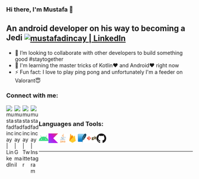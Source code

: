 ### Hi there, I'm Mustafa 👋

## An android developer on his way to becoming a Jedi [<img align="center" alt="mustafadincay | LinkedIn" width="22px" src="https://cdn.jsdelivr.net/npm/simple-icons@v3/icons/android.svg" />][linkedin]

- 👯 I’m looking to collaborate with other developers to build something good #staytogether
- 🥅 I'm learning the master tricks of Kotlin❤️ and Android❤️ right now
- ⚡ Fun fact: I love to play ping pong and unfortunately I'm a feeder on Valorant😇

### Connect with me:
[<img align="left" alt="mustafadincay | LinkedIn" width="22px" src="https://cdn.jsdelivr.net/npm/simple-icons@v3/icons/linkedin.svg" />][linkedin]
[<img align="left" alt="mustafadincay | Gmail" width="22px" src="https://cdn.jsdelivr.net/npm/simple-icons@v3/icons/gmail.svg" />][gmail]
[<img align="left" alt="mustafadincay | Twitter" width="22px" src="https://cdn.jsdelivr.net/npm/simple-icons@v3/icons/twitter.svg" />][twitter]
[<img align="left" alt="mustafadincay | Instagram" width="22px" src="https://cdn.jsdelivr.net/npm/simple-icons@v3/icons/instagram.svg" />][instagram]

<br />

### Languages and Tools:

[<img align="left" alt="Android" width="26px" src="https://raw.githubusercontent.com/github/explore/80688e429a7d4ef2fca1e82350fe8e3517d3494d/topics/android/android.png" />][link-android]
[<img align="left" alt="Kotlin" width="26px" src="https://raw.githubusercontent.com/github/explore/80688e429a7d4ef2fca1e82350fe8e3517d3494d/topics/kotlin/kotlin.png" />][link-kotlin]
[<img align="left" alt="Java" width="26px" src="https://raw.githubusercontent.com/github/explore/78df643247d429f6cc873026c0622819ad797942/topics/java/java.png" />][link-java]
[<img align="left" alt="Firebase" width="26px" src="https://raw.githubusercontent.com/github/explore/78df643247d429f6cc873026c0622819ad797942/topics/firebase/firebase.png" />][link-firebase]
[<img align="left" alt="Sqlite" width="26px" src="https://raw.githubusercontent.com/github/explore/78df643247d429f6cc873026c0622819ad797942/topics/sqlite/sqlite.png" />][link-sqlite]
[<img align="left" alt="Git" width="26px" src="https://raw.githubusercontent.com/github/explore/80688e429a7d4ef2fca1e82350fe8e3517d3494d/topics/git/git.png" />][link-git]
[<img align="left" alt="GitHub" width="26px" src="https://raw.githubusercontent.com/github/explore/78df643247d429f6cc873026c0622819ad797942/topics/github/github.png" />][link-github]

<br />
<br />

---

[linkedin]: https://linkedin.com/in/mustafadincay
[gmail]: mailto:mustafadincay@gmail.com
[twitter]: https://twitter.com/mustafadincayy
[instagram]: https://instagram.com/mustafadincay
[link-android]: https://www.android.com/
[link-kotlin]: https://kotlinlang.org/
[link-java]: https://www.java.com
[link-firebase]: https://firebase.google.com/
[link-sqlite]: https://www.sqlite.org/index.html
[link-git]: https://git-scm.com/
[link-github]: https://github.com/
